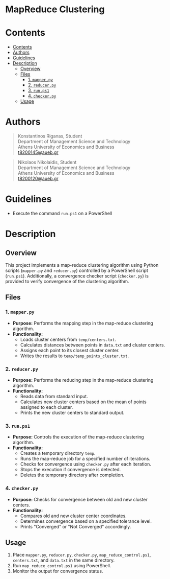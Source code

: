<h1>MapReduce Clustering</h1>

# Contents
- [Contents](#contents)
- [Authors](#authors)
- [Guidelines](#guidelines)
- [Description ](#description-)
  - [Overview ](#overview-)
  - [Files ](#files-)
    - [1. `mapper.py`](#1-mapperpy)
    - [2. `reducer.py`](#2-reducerpy)
    - [3. `run.ps1`](#3-runps1)
    - [4. `checker.py`](#4-checkerpy)
  - [Usage ](#usage-)

# Authors<a class="anchor" id="Authors"></a>
> Konstantinos Riganas, Student<br />
> Department of Management Science and Technology <br />
> Athens University of Economics and Business <br />
> t8200145@aueb.gr

> Nikolaos Nikolaidis, Student<br />
> Department of Management Science and Technology <br />
> Athens University of Economics and Business <br />
> t8200120@aueb.gr

# Guidelines<a class="anchor" id="Guidelines"></a>
- Execute the command `run.ps1` on a PowerShell

# Description <a class="anchor" id="Description"></a>
## Overview <a class="anchor" id="Overview"></a>
This project implements a map-reduce clustering algorithm using Python scripts (`mapper.py` and `reducer.py`) controlled by a PowerShell script (`run.ps1`). Additionally, a convergence checker script (`checker.py`) is provided to verify convergence of the clustering algorithm.

## Files <a class="anchor" id="Files"></a>

### 1. `mapper.py`
- **Purpose:** Performs the mapping step in the map-reduce clustering algorithm.
- **Functionality:** 
  - Loads cluster centers from `temp/centers.txt`.
  - Calculates distances between points in `data.txt` and cluster centers.
  - Assigns each point to its closest cluster center.
  - Writes the results to `temp/temp_points_cluster.txt`.

### 2. `reducer.py`
- **Purpose:** Performs the reducing step in the map-reduce clustering algorithm.
- **Functionality:** 
  - Reads data from standard input.
  - Calculates new cluster centers based on the mean of points assigned to each cluster.
  - Prints the new cluster centers to standard output.

### 3. `run.ps1`
- **Purpose:** Controls the execution of the map-reduce clustering algorithm.
- **Functionality:** 
  - Creates a temporary directory `temp`.
  - Runs the map-reduce job for a specified number of iterations.
  - Checks for convergence using `checker.py` after each iteration.
  - Stops the execution if convergence is detected.
  - Deletes the temporary directory after completion.

### 4. `checker.py`
- **Purpose:** Checks for convergence between old and new cluster centers.
- **Functionality:** 
  - Compares old and new cluster center coordinates.
  - Determines convergence based on a specified tolerance level.
  - Prints "Converged" or "Not Converged" accordingly.

## Usage <a class="anchor" id="Usage"></a>
1. Place `mapper.py`, `reducer.py`, `checker.py`, `map_reduce_control.ps1`, `centers.txt`, and `data.txt` in the same directory.
2. Run `map_reduce_control.ps1` using PowerShell.
3. Monitor the output for convergence status.
